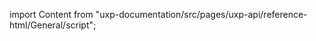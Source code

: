 
import Content from "uxp-documentation/src/pages/uxp-api/reference-html/General/script";

<Content query="product=xd"/>
